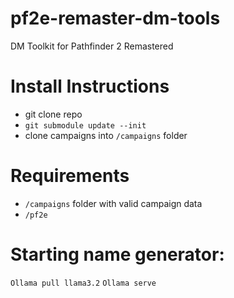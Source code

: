 # pf2e-remaster-dm-tools
DM Toolkit for Pathfinder 2 Remastered

# Install Instructions
- git clone repo
- `git submodule update --init`
- clone campaigns into `/campaigns` folder

# Requirements
- `/campaigns` folder with valid campaign data
- `/pf2e`

# Starting name generator:
`Ollama pull llama3.2`
`Ollama serve`
